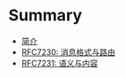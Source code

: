 # Summary

* [简介](README.md)
* [RFC7230: 消息格式与路由](RFC7230/0.Abstract摘要.md)
* [RFC7231: 语义与内容](RFC7231/Abstract摘要.md)

